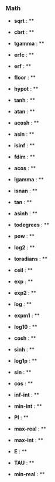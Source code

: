 ### Math

- **sqrt** : **

- **cbrt** : **

- **tgamma** : **

- **erfc** : **

- **erf** : **

- **floor** : **

- **hypot** : **

- **tanh** : **

- **atan** : **

- **acosh** : **

- **asin** : **

- **isinf** : **

- **fdim** : **

- **acos** : **

- **lgamma** : **

- **isnan** : **

- **tan** : **

- **asinh** : **

- **todegrees** : **

- **pow** : **

- **log2** : **

- **toradians** : **

- **ceil** : **

- **exp** : **

- **exp2** : **

- **log** : **

- **expm1** : **

- **log10** : **

- **cosh** : **

- **sinh** : **

- **log1p** : **

- **sin** : **

- **cos** : **

- **inf-int** : **

- **min-int** : **

- **PI** : **

- **max-real** : **


- **max-int** : **

- **E** : **

- **TAU** : **

- **min-real** : **


